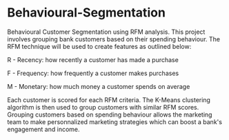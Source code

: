 # Behavioural-Segmentation
Behavioural Customer Segmentation using RFM analysis. This project involves grouping bank customers based on their spending behaviour. The RFM technique will
be used to create features as outlined below:

R - Recency: how recently a customer has made a purchase

F - Frequency: how frequently a customer makes purchases

M - Monetary: how much money a customer spends on average

Each customer is scored for each RFM criteria. The K-Means clustering algorithm is then used to group customers with similar RFM scores. Grouping customers 
based on spending behaviour allows the marketing team to make personnalized marketing strategies which can boost a bank's engagement and income.
